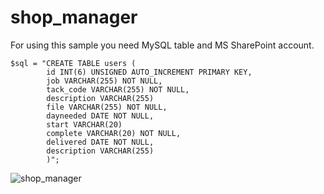 # shop_manager

For using this sample you need MySQL table and MS SharePoint account.

    $sql = "CREATE TABLE users (
            id INT(6) UNSIGNED AUTO_INCREMENT PRIMARY KEY, 
            job VARCHAR(255) NOT NULL,
            tack_code VARCHAR(255) NOT NULL,
            description VARCHAR(255)
            file VARCHAR(255) NOT NULL,
            dayneeded DATE NOT NULL,
            start VARCHAR(20)  
            complete VARCHAR(20) NOT NULL,
            delivered DATE NOT NULL,
            description VARCHAR(255)            
            )";

![shop_manager](https://user-images.githubusercontent.com/43278778/49749006-324bc600-fc75-11e8-94f3-ab1afebcf950.jpg)
